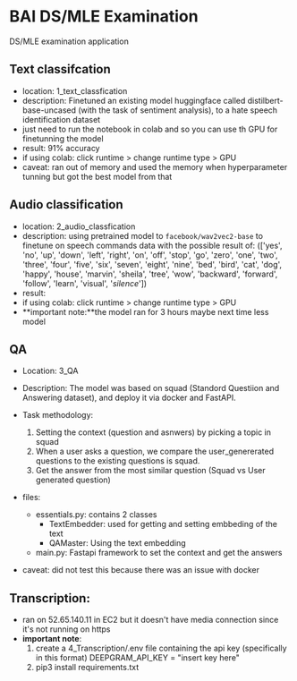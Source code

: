 # BAI DS/MLE Examination
 DS/MLE examination application


## Text classifcation
- location: 1_text_classfication
- description: Finetuned an existing model huggingface called distilbert-base-uncased (with the task of sentiment analysis), to a hate speech identification dataset
- just need to run the notebook in colab and so you can use th GPU for finetunning the model
- result: 91% accuracy
- if using colab: click runtime > change runtime type > GPU
- caveat: ran out of memory and used the memory when hyperparameter tunning but got the best model from that

## Audio classification
- location: 2_audio_classfication 
- description: using pretrained model to ```facebook/wav2vec2-base``` to finetune on speech commands data with the possible result of:
(['yes', 'no', 'up', 'down', 'left', 'right', 'on', 'off', 'stop', 'go', 'zero', 'one', 'two', 'three', 'four', 'five', 'six', 'seven', 'eight', 'nine', 'bed', 'bird', 'cat', 'dog', 'happy', 'house', 'marvin', 'sheila', 'tree', 'wow', 'backward', 'forward', 'follow', 'learn', 'visual', '_silence_'])
- result:
- if using colab: click runtime > change runtime type > GPU
- **important note:**the model ran for 3 hours maybe next time less model


## QA
- Location: 3_QA
- Description: The model was based on squad (Standord Questiion and Answering dataset), and deploy it via docker and FastAPI. 
- Task methodology: 
    1. Setting the context (question and asnwers) by picking a topic in squad
    2. When a user asks a question, we compare the user_genererated questions to the existing questions is squad. 
    3. Get the answer from the most similar question (Squad vs User generated question)
- files:
    - essentials.py: contains 2 classes
        - TextEmbedder: used for getting and setting embbeding of the text
        - QAMaster: Using the text embedding
    - main.py: Fastapi framework to set the context and get the answers
        
- caveat: did not test this because there was an issue with docker


## Transcription:
- ran on 52.65.140.11 in EC2 but it doesn't have media connection since it's not running on https
- **important note**: 
    1. create a 4_Transcription/.env file containing the api key (specifically in this format) DEEPGRAM_API_KEY = "insert key here"
    2. pip3 install requirements.txt
